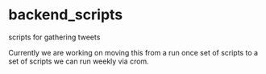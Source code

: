 # backend_scripts
scripts for gathering tweets

Currently we are working on moving this from a run once set of scripts to a set of scripts we can run weekly via crom.
